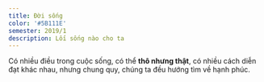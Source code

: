 ```yaml
---
title: Đời sống
color: '#5B111E'
semester: 2019/1
description: Lối sống nào cho ta
---
```

Có nhiều điều trong cuộc sống, có thể **thô nhưng thật**, có nhiều cách diễn đạt khác nhau, nhưng chung quy, chúng ta đều hướng tìm về hạnh phúc.

